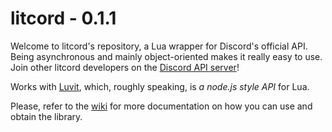 # litcord - 0.1.1

Welcome to litcord's repository, a Lua wrapper for Discord's official API. Being asynchronous and mainly object-oriented makes it really easy to use. Join other litcord developers on the [Discord API server](https://discord.gg/0SBTUU1wZTYEf3Hy)!

Works with [Luvit](https://github.com/luvit/luvit), which, roughly speaking, is *a node.js style API* for Lua.

Please, refer to the [wiki](https://github.com/satom99/litcord/wiki) for more documentation on how you can use and obtain the library.